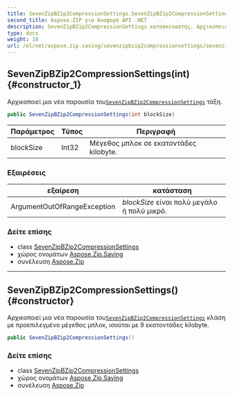 ```yaml
---
title: SevenZipBZip2CompressionSettings.SevenZipBZip2CompressionSettings
second_title: Aspose.ZIP για Αναφορά API .NET
description: SevenZipBZip2CompressionSettings κατασκευαστής. Αρχικοποιεί μια νέα παρουσία τουSevenZipBZip2CompressionSettings τάξη.
type: docs
weight: 10
url: /el/net/aspose.zip.saving/sevenzipbzip2compressionsettings/sevenzipbzip2compressionsettings/
---
```

## SevenZipBZip2CompressionSettings(int) {#constructor_1}

Αρχικοποιεί μια νέα παρουσία του[`SevenZipBZip2CompressionSettings`](../) τάξη.

```csharp
public SevenZipBZip2CompressionSettings(int blockSize)
```

| Παράμετρος | Τύπος | Περιγραφή |
| --- | --- | --- |
| blockSize | Int32 | Μέγεθος μπλοκ σε εκατοντάδες kilobyte. |

### Εξαιρέσεις

| εξαίρεση | κατάσταση |
| --- | --- |
| ArgumentOutOfRangeException | *blockSize* είναι πολύ μεγάλο ή πολύ μικρό. |

### Δείτε επίσης

* class [SevenZipBZip2CompressionSettings](../)
* χώρος ονομάτων [Aspose.Zip.Saving](../../sevenzipbzip2compressionsettings/)
* συνέλευση [Aspose.Zip](../../../)

---

## SevenZipBZip2CompressionSettings() {#constructor}

Αρχικοποιεί μια νέα παρουσία του[`SevenZipBZip2CompressionSettings`](../) κλάση με προεπιλεγμένο μέγεθος μπλοκ, ισούται με 9 εκατοντάδες kilobyte.

```csharp
public SevenZipBZip2CompressionSettings()
```

### Δείτε επίσης

* class [SevenZipBZip2CompressionSettings](../)
* χώρος ονομάτων [Aspose.Zip.Saving](../../sevenzipbzip2compressionsettings/)
* συνέλευση [Aspose.Zip](../../../)


